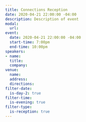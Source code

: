 ```yaml
---
title: Connections Reception
date: 2020-04-21 22:00:00 -04:00
description: Description of event
modal:
  url: 
event:
  date: 2020-04-21 22:00:00 -04:00
  start-time: 7:00pm
  end-time: 10:00pm
speakers:
- name: 
  title: 
  company: 
venue:
  name: 
  address: 
  directions: 
filter-date:
  is-day-2: true
filter-time:
  is-evening: true
filter-type:
  is-reception: true
---
```


